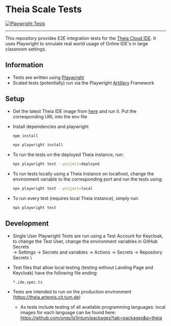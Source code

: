 # Theia Scale Tests

[![Playwright Tests](https://github.com/ls1intum/theia-scale-tests/actions/workflows/playwright.yml/badge.svg)](https://github.com/ls1intum/theia-scale-tests/actions/workflows/playwright.yml)

---

This repository provides E2E integration tests for the [Theia Cloud IDE](https://theia-cloud.io). It uses Playwright to simulate real world usage of Online IDE's in large classroom settings.


## Information

- Tests are written using [Playwright](https://playwright.dev)
- Scaled tests (potentially) run via the Playwright [Artillery](https://artillery.io) Framework

## Setup

- Get the latest Theia IDE image from [here](ghcr.io/eclipse-theia/theia-ide/theia-ide:latest) and run it. Put the corresponding URL into the env file

- Install dependencies and playwright
  ```bash
  npm install
  ```
  ```bash
  npx playwright install
  ```
- To run the tests on the deployed Theia instance, run:
  ```bash
  npx playwright test --project=deployed
  ```
  
- To run tests locally using a Theia Instance on localhost, change the environment variable to the corresponding port and run the tests using:
  ```bash
  npx playwright test --project=local
  ```

- To run every test (requires local Theia instance), simply run:
  ```bash
  npx playwright test
  ```



## Development

  - Single User Playwright Tests are run using a Test Account for Keycloak, to change the Test User, change the environment variables in GitHub Secrets \
-> Settings -> Secrets and variables -> Actions -> Secrets -> Repository Secrets \

  - Test files that allow local testing (testing without Landing Page and Keycloak) have the following file ending:
    ```none
    *.ide.spec.ts
    ```
  - Tests are intended to run on the production environment (https://theia.artemis.cit.tum.de)
    - As tests include testing of all available programming languages: local images for each language can be found here: https://github.com/orgs/ls1intum/packages?tab=packages&q=theia
